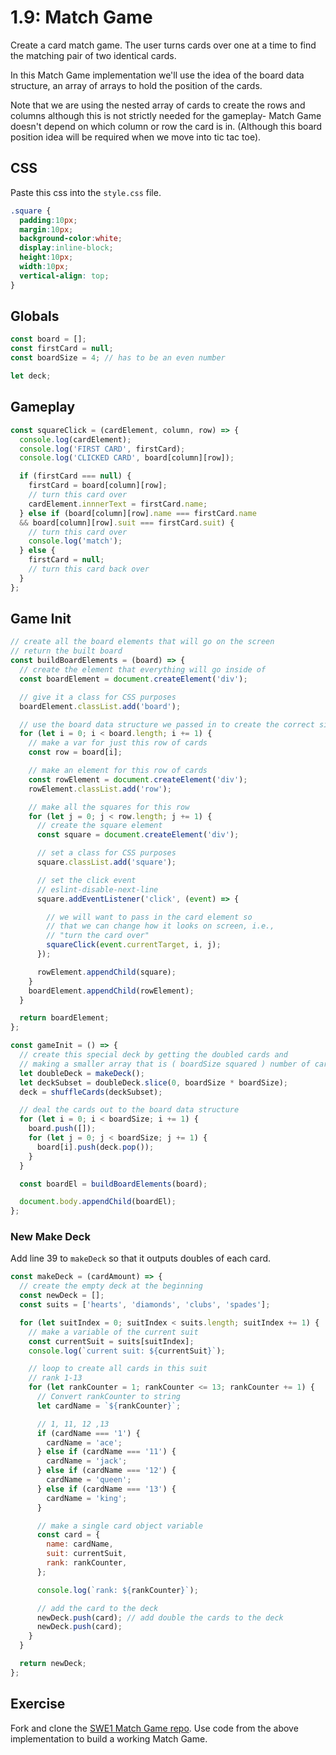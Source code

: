 # 1.9: Match Game

Create a card match game. The user turns cards over one at a time to find the matching pair of two identical cards.

In this Match Game implementation we'll use the idea of the board data structure, an array of arrays to hold the position of the cards.

Note that we are using the nested array of cards to create the rows and columns although this is not strictly needed for the gameplay- Match Game doesn't depend on which column or row the card is in. \(Although this board position idea will be required when we move into tic tac toe\).

## CSS

Paste this css into the `style.css` file.

```css
.square {
  padding:10px;
  margin:10px;
  background-color:white;
  display:inline-block;
  height:10px;
  width:10px;
  vertical-align: top;
}
```

## Globals

```javascript
const board = [];
const firstCard = null;
const boardSize = 4; // has to be an even number

let deck;
```

## Gameplay

```javascript
const squareClick = (cardElement, column, row) => {
  console.log(cardElement);
  console.log('FIRST CARD', firstCard);
  console.log('CLICKED CARD', board[column][row]);

  if (firstCard === null) {
    firstCard = board[column][row];
    // turn this card over
    cardElement.innnerText = firstCard.name;
  } else if (board[column][row].name === firstCard.name
  && board[column][row].suit === firstCard.suit) {
    // turn this card over
    console.log('match');
  } else {
    firstCard = null;
    // turn this card back over
  }
};
```

## Game Init

```javascript
// create all the board elements that will go on the screen
// return the built board
const buildBoardElements = (board) => {
  // create the element that everything will go inside of
  const boardElement = document.createElement('div');

  // give it a class for CSS purposes
  boardElement.classList.add('board');

  // use the board data structure we passed in to create the correct size board
  for (let i = 0; i < board.length; i += 1) {
    // make a var for just this row of cards
    const row = board[i];

    // make an element for this row of cards
    const rowElement = document.createElement('div');
    rowElement.classList.add('row');

    // make all the squares for this row
    for (let j = 0; j < row.length; j += 1) {
      // create the square element
      const square = document.createElement('div');

      // set a class for CSS purposes
      square.classList.add('square');

      // set the click event
      // eslint-disable-next-line
      square.addEventListener('click', (event) => {

        // we will want to pass in the card element so
        // that we can change how it looks on screen, i.e.,
        // "turn the card over"
        squareClick(event.currentTarget, i, j);
      });

      rowElement.appendChild(square);
    }
    boardElement.appendChild(rowElement);
  }

  return boardElement;
};

const gameInit = () => {
  // create this special deck by getting the doubled cards and
  // making a smaller array that is ( boardSize squared ) number of cards
  let doubleDeck = makeDeck();
  let deckSubset = doubleDeck.slice(0, boardSize * boardSize);
  deck = shuffleCards(deckSubset);

  // deal the cards out to the board data structure
  for (let i = 0; i < boardSize; i += 1) {
    board.push([]);
    for (let j = 0; j < boardSize; j += 1) {
      board[i].push(deck.pop());
    }
  }

  const boardEl = buildBoardElements(board);

  document.body.appendChild(boardEl);
};
```

### New Make Deck

Add line 39 to `makeDeck` so that it outputs doubles of each card.

```javascript
const makeDeck = (cardAmount) => {
  // create the empty deck at the beginning
  const newDeck = [];
  const suits = ['hearts', 'diamonds', 'clubs', 'spades'];

  for (let suitIndex = 0; suitIndex < suits.length; suitIndex += 1) {
    // make a variable of the current suit
    const currentSuit = suits[suitIndex];
    console.log(`current suit: ${currentSuit}`);

    // loop to create all cards in this suit
    // rank 1-13
    for (let rankCounter = 1; rankCounter <= 13; rankCounter += 1) {
      // Convert rankCounter to string
      let cardName = `${rankCounter}`;

      // 1, 11, 12 ,13
      if (cardName === '1') {
        cardName = 'ace';
      } else if (cardName === '11') {
        cardName = 'jack';
      } else if (cardName === '12') {
        cardName = 'queen';
      } else if (cardName === '13') {
        cardName = 'king';
      }

      // make a single card object variable
      const card = {
        name: cardName,
        suit: currentSuit,
        rank: rankCounter,
      };

      console.log(`rank: ${rankCounter}`);

      // add the card to the deck
      newDeck.push(card); // add double the cards to the deck
      newDeck.push(card);
    }
  }

  return newDeck;
};
```

## Exercise

Fork and clone the [SWE1 Match Game repo](https://github.com/rocketacademy/match-game-swe1). Use code from the above implementation to build a working Match Game.

